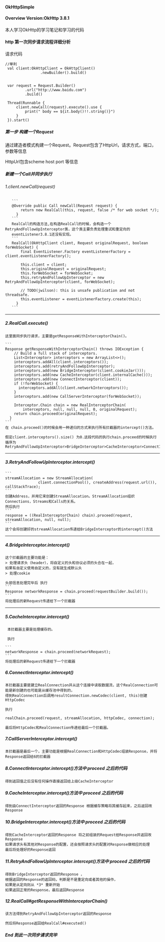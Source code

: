 #### OkHttpSimple

#### Overview Version:OkHttp 3.8.1
本人学习OkHttp的学习笔记和学习的代码

#### http 第一次同步请求流程详细分析

 请求代码
```
//单利
 val client:OkHttpClient = OkHttpClient()
                .newBuilder().build()


 var request = Request.Builder()
         .url("http://www.baidu.com")
         .build()

 Thread(Runnable {
     client.newCall(request).execute().use {
         print(" body == ${it.body()!!.string()}")
     }
 }).start()

```

##### 第一步 构建一个Request
通过建造者模式构建一个Request。Request包含了HttpUrl，请求方式，端口，参数等信息

HttpUrl包含scheme host port 等信息

##### 新建一个Call并同步执行

###### 1.client.newCall(request)
       ```
       @Override public Call newCall(Request request) {
           return new RealCall(this, request, false /* for web socket */);
         }
       ```
       RealCall的构造方法,在构造RealCall的时候，会构造一个RetryAndFollowUpInterceptor类，这个类主要负责处理重试和重定向的
       eventListener3.8.1还没有实现。
       ```
       RealCall(OkHttpClient client, Request originalRequest, boolean forWebSocket) {
           final EventListener.Factory eventListenerFactory = client.eventListenerFactory();

           this.client = client;
           this.originalRequest = originalRequest;
           this.forWebSocket = forWebSocket;
           this.retryAndFollowUpInterceptor = new RetryAndFollowUpInterceptor(client, forWebSocket);

           // TODO(jwilson): this is unsafe publication and not threadsafe.
           this.eventListener = eventListenerFactory.create(this);
         }
       ```

********
##### 2.RealCall.execute()
    这里面同步执行请求，主要是getResponseWithInterceptorChain()。

    ```
    Response getResponseWithInterceptorChain() throws IOException {
        // Build a full stack of interceptors.
        List<Interceptor> interceptors = new ArrayList<>();
        interceptors.addAll(client.interceptors());
        interceptors.add(retryAndFollowUpInterceptor);
        interceptors.add(new BridgeInterceptor(client.cookieJar()));
        interceptors.add(new CacheInterceptor(client.internalCache()));
        interceptors.add(new ConnectInterceptor(client));
        if (!forWebSocket) {
          interceptors.addAll(client.networkInterceptors());
        }
        interceptors.add(new CallServerInterceptor(forWebSocket));

        Interceptor.Chain chain = new RealInterceptorChain(
            interceptors, null, null, null, 0, originalRequest);
        return chain.proceed(originalRequest);
      }
    ```
    在 chain.proceed()的时候会用一种递归的方式来执行所有拦截器的intercept()方法。

    假定client.interceptors().size() 为0.这段代码的执行chain.proceed的时候执行循序为
    RetryAndFollowUpInterceptor>BridgeInterceptor>CacheInterceptor>ConnectInterceptor>CallServerInterceptor

*******
##### 3.RetryAndFollowUpInterceptor.intercept()
    ```
    streamAllocation = new StreamAllocation(
                   client.connectionPool(), createAddress(request.url()), callStackTrace);
    ```
    创建Address，并用它来创建StreamAllocation。StreamAllocation组织Connections，Streams和Calls的关系。
    然后执行
    ```
    response = ((RealInterceptorChain) chain).proceed(request, streamAllocation, null, null);
    ```
    这个会将创建好的streamAllocation传递给BridgeInterceptor的intercept()方法

*******
##### 4.BridgeInterceptor.intercept()
    这个拦截器的主要功能是：
    > 处理请求头（header），将自定义的头和协议必须的头合在一起，
    如果有自定义使用自定义的，没有就生成默认头
    > 处理cookie

    头部信息处理完毕后 执行
    ```
    Response networkResponse = chain.proceed(requestBuilder.build());
    ```
    将处理后的新Request传递给下一个拦截器

*******
##### 5.CacheInterceptor.intercept()

     本拦截器主要是处理缓存的。

     执行

    ```
    networkResponse = chain.proceed(networkRequest);
    ```
    将处理后的新Request传递给下一个拦截器

##### 6.ConnectInterceptor.intercept()

    本拦截器主要是建立RealConnection并从这个连接中读取数据流，这个RealConnection可能是新创建的也可能是从缓存池中得到的，
    得到RealConnection后调用resultConnection.newCodec(client, this)创建HttpCodec

    执行
   ```
   realChain.proceed(request, streamAllocation, httpCodec, connection);
   ```
    最后将HttpCodec和RealConnection传递给最后一个拦截器。


##### 7.CallServerInterceptor.intercept()

    本拦截器是最后一个，主要功能是根据RealConnection和HttpCodec组装Response，并将Response返回给6的拦截器

##### 8.ConnectInterceptor.intercept()方法中 proceed 之后的代码

    得到返回值之后没有任何操作直接返回给上级CacheInterceptor

##### 9.CacheInterceptor.intercept()方法中 proceed 之后的代码

    得到由ConnectInterceptor返回的Response 根据缓存策略将其缓存起来，之后返回改Response

##### 10.BridgeInterceptor.intercept()方法中 proceed 之后的代码

    得到CacheInterceptor返回的Response 将之前组装的Request给Response并返回改Response
    如果请求头有其他对Response的配置，还会按照请求头的配置对Response做相应的处理
    最后将处理好的Response返回

##### 11.RetryAndFollowUpInterceptor.intercept()方法中 proceed 之后的代码

    得到BridgeInterceptor返回的Response ，
    根据返回的Response的返回码，判断是不是重定向或者其他的操作，
    如果是从定向则从 *3* 重新开始
    如果返回正常的Response，最后返回Response

##### 12.RealCall#getResponseWithInterceptorChain()
    该方法得到RetryAndFollowUpInterceptor返回的Response

    然后将Response返回给RealCall#executed()

##### End 到此一次同步请求完毕





